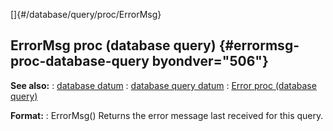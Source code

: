 []{#/database/query/proc/ErrorMsg}
## ErrorMsg proc (database query) {#errormsg-proc-database-query byondver="506"}
**See also:**
:   [database datum](#/database)
:   [database query datum](#/database/query)
:   [Error proc (database query)](#/database/query/proc/Error)
<!-- -->
**Format:**
:   ErrorMsg()
Returns the error message last received for this query.
